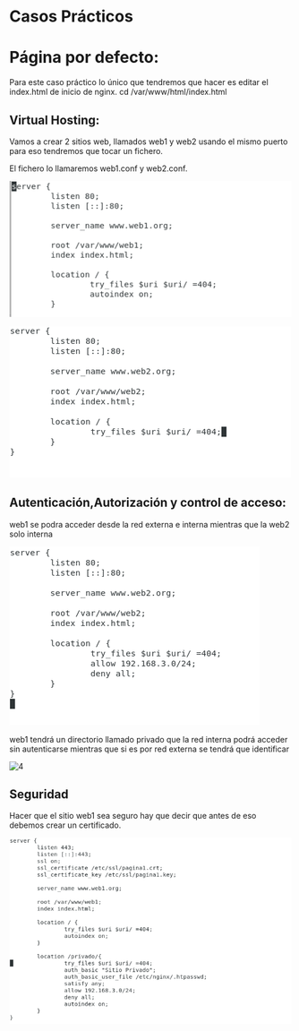 # Casos Prácticos

# Página por defecto:
Para este caso práctico lo único que tendremos que hacer es editar el index.html de inicio de nginx.
cd /var/www/html/index.html



## Virtual Hosting:
Vamos a crear 2 sitios web, llamados web1 y web2 usando el mismo puerto para eso tendremos que tocar un fichero.

El fichero lo llamaremos web1.conf y web2.conf.

![1](./IMAGENES/WEB1.1.png  "WEB1")

![2](./IMAGENES/WEB2.1.png  "WEB2")


## Autenticación,Autorización y control de acceso:

web1 se podra acceder desde la red externa e interna mientras que la web2 solo interna

![3](./IMAGENES/WEB2.SOLO_INTERNA.png "WEB2") 

web1 tendrá un directorio llamado privado que la red interna podrá acceder sin autenticarse mientras que si es por red externa se tendrá que identificar

![4](./IMAGENES/WEB1.AUTHENTICACIÓN.png "WEB1")

## Seguridad

Hacer que el sitio web1 sea seguro hay que decir que antes de eso debemos crear un certificado.

![4](./IMAGENES/WEB1.SSL.png "WEB1")
